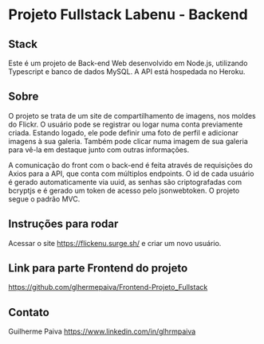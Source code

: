 # **Projeto Fullstack Labenu - Backend**

## Stack
Este é um projeto de Back-end Web desenvolvido em Node.js, utilizando Typescript e banco de dados MySQL. A API está hospedada no Heroku.

## Sobre
O projeto se trata de um site de compartilhamento de imagens, nos moldes do Flickr. O usuário pode se registrar ou logar numa conta previamente criada. Estando logado, ele pode definir uma foto de perfil e adicionar imagens à sua galeria. Também pode clicar numa imagem  de sua galeria para vê-la em destaque junto com outras informações.

A comunicação do front com o back-end é feita através de requisições do Axios para a API, que conta com múltiplos endpoints. O id de cada usuário é gerado automaticamente via uuid, as senhas são criptografadas com bcryptjs e é gerado um token de acesso pelo jsonwebtoken. O projeto segue o padrão MVC.

## Instruções para rodar
Acessar o site https://flickenu.surge.sh/ e criar um novo usuário.

## Link para parte Frontend do projeto
https://github.com/glhermepaiva/Frontend-Projeto_Fullstack

## Contato
Guilherme Paiva
https://www.linkedin.com/in/glhrmpaiva

